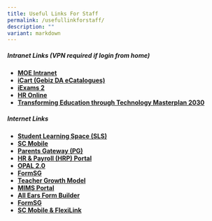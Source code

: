 ```yaml
---
title: Useful Links For Staff
permalink: /usefullinkforstaff/
description: ""
variant: markdown
---
```

##### Intranet Links (VPN required if login from home)

*   **[MOE Intranet](https://intranet.moe.gov.sg/Pages/Home.aspx)**
*   **[iCart (Gebiz DA eCatalogues) ](https://intranet.moe.gov.sg/moeprocurement/Pages/iCart.aspx)**
*   **[iExams 2](https://iexams.seab.gov.sg/)**
*   **[HR Online](http://intranet.moe.gov.sg/hr_online/)**
*   **[Transforming Education through Technology Masterplan 2030](https://intranet.moe.gov.sg/etd/edtechmp2030/Pages/default.aspx)**




##### Internet Links
* **[Student Learning Space (SLS)](https://vle.learning.moe.edu.sg/login)**
* **[SC Mobile](https://scmobile.moe.edu.sg/login)**
* **[Parents Gateway (PG)](https://pg.moe.edu.sg/)**
* **[HR & Payroll (HRP) Portal](https://www.hrp.gov.sg/)**
* **[OPAL 2.0](https://opal2.moe.edu.sg/)**
* **[FormSG](https://form.gov.sg/#!/)**
* **[Teacher Growth Model](https://go.gov.sg/tgm)**
* **[MIMS Portal](https://mims.moe.gov.sg/)**
* **[All Ears Form Builder](https://forms.moe.edu.sg/)**
* **[FormSG](https://form.gov.sg/#!/)**
* **[SC Mobile & FlexiLink](https://scmobile.moe.edu.sg/login)**